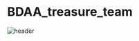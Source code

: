 # BDAA_treasure_team
![header](https://capsule-render.vercel.app/api?type=egg&color=auto&height=300&section=header&text="BDAA_데이터_속_보물_찾기_팀_깃허브입니다~"&fontSize=70)

